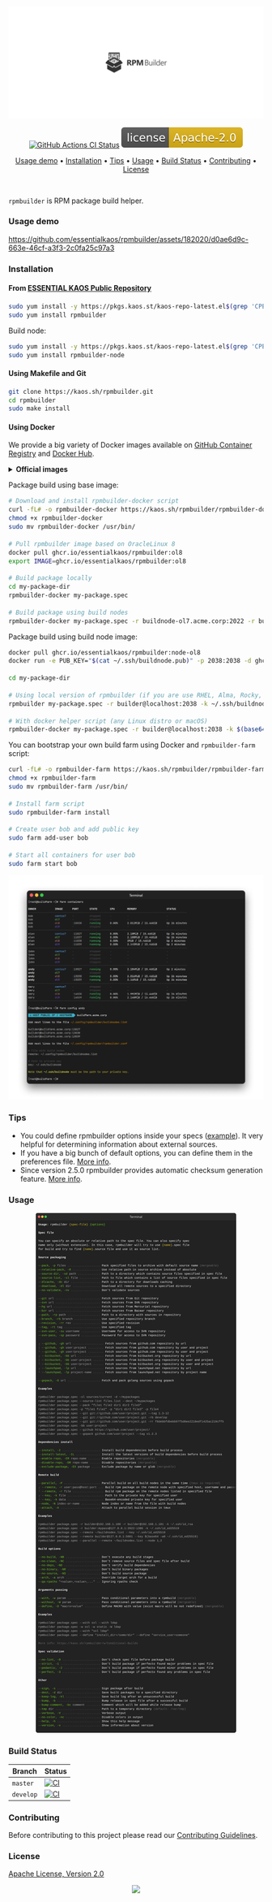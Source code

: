 <p align="center"><a href="#readme"><img src=".github/images/card.svg"/></a></p>

<p align="center">
  <a href="https://kaos.sh/w/rpmbuilder/ci"><img src="https://kaos.sh/w/rpmbuilder/ci.svg" alt="GitHub Actions CI Status" /></a>
  <a href="#license"><img src=".github/images/license.svg"/></a>
</p>

<p align="center"><a href="#usage-demo">Usage demo</a> • <a href="#installation">Installation</a> • <a href="#tips">Tips</a> • <a href="#usage">Usage</a> • <a href="#build-status">Build Status</a> • <a href="#contributing">Contributing</a> • <a href="#license">License</a></p>

<br/>

`rpmbuilder` is RPM package build helper.

### Usage demo

https://github.com/essentialkaos/rpmbuilder/assets/182020/d0ae6d9c-663e-46cf-a3f3-2c0fa25c97a3

### Installation

#### From [ESSENTIAL KAOS Public Repository](https://kaos.sh/kaos-repo)

```bash
sudo yum install -y https://pkgs.kaos.st/kaos-repo-latest.el$(grep 'CPE_NAME' /etc/os-release | tr -d '"' | cut -d':' -f5).noarch.rpm
sudo yum install rpmbuilder
```

Build node:

```bash
sudo yum install -y https://pkgs.kaos.st/kaos-repo-latest.el$(grep 'CPE_NAME' /etc/os-release | tr -d '"' | cut -d':' -f5).noarch.rpm
sudo yum install rpmbuilder-node
```

#### Using Makefile and Git

```bash
git clone https://kaos.sh/rpmbuilder.git
cd rpmbuilder
sudo make install
```

#### Using Docker

We provide a big variety of Docker images available on [GitHub Container Registry](https://kaos.sh/p/rpmbuilder) and [Docker Hub](http://kaos.sh/d/rpmbuilder).

<details><summary><b>Official images</b></summary><p>

Basic images:

- `ghcr.io/essentialkaos/rpmbuilder:centos7` (_CentOS 7_)
- `ghcr.io/essentialkaos/rpmbuilder:ol7` (_OracleLinux 7_)
- `ghcr.io/essentialkaos/rpmbuilder:ol8` (_OracleLinux 8_)
- `ghcr.io/essentialkaos/rpmbuilder:ol9` (_OracleLinux 9_)
- `essentialkaos/rpmbuilder:centos7` (_CentOS 7_)
- `essentialkaos/rpmbuilder:ol7` (_OracleLinux 7_)
- `essentialkaos/rpmbuilder:ol8` (_OracleLinux 8_)
- `essentialkaos/rpmbuilder:ol9` (_OracleLinux 9_)

Build node images:

- `ghcr.io/essentialkaos/rpmbuilder:node-centos7` (_CentOS 7_ | Port: `2027`)
- `ghcr.io/essentialkaos/rpmbuilder:node-ol7` (_OracleLinux 7_ | Port: `2037`)
- `ghcr.io/essentialkaos/rpmbuilder:node-ol8` (_OracleLinux 8_ | Port: `2038`)
- `ghcr.io/essentialkaos/rpmbuilder:node-ol9` (_OracleLinux 9_ | Port: `2039`)
- `essentialkaos/rpmbuilder:node-centos7` (_CentOS 7_ | Port: `2027`)
- `essentialkaos/rpmbuilder:node-ol7` (_OracleLinux 7_ | Port: `2037`)
- `essentialkaos/rpmbuilder:node-ol8` (_OracleLinux 8_ | Port: `2038`)
- `essentialkaos/rpmbuilder:node-ol9` (_OracleLinux 9_ | Port: `2039`)

</p></details>

Package build using base image:

```bash
# Download and install rpmbuilder-docker script
curl -fL# -o rpmbuilder-docker https://kaos.sh/rpmbuilder/rpmbuilder-docker
chmod +x rpmbuilder-docker
sudo mv rpmbuilder-docker /usr/bin/

# Pull rpmbuilder image based on OracleLinux 8
docker pull ghcr.io/essentialkaos/rpmbuilder:ol8
export IMAGE=ghcr.io/essentialkaos/rpmbuilder:ol8

# Build package locally
cd my-package-dir
rpmbuilder-docker my-package.spec

# Build package using build nodes
rpmbuilder-docker my-package.spec -r buildnode-ol7.acme.corp:2022 -r buildnode-ol8.acme.corp:2022 -k $(base64 -w0 ~/.ssh/buildnode)
```

Package build using build node image:

```bash
docker pull ghcr.io/essentialkaos/rpmbuilder:node-ol8
docker run -e PUB_KEY="$(cat ~/.ssh/buildnode.pub)" -p 2038:2038 -d ghcr.io/essentialkaos/rpmbuilder:node-ol8

cd my-package-dir

# Using local version of rpmbuilder (if you are use RHEL, Alma, Rocky, CentOS…)
rpmbuilder my-package.spec -r builder@localhost:2038 -k ~/.ssh/buildnode

# With docker helper script (any Linux distro or macOS)
rpmbuilder-docker my-package.spec -r builder@localhost:2038 -k $(base64 -w0 ~/.ssh/buildnode)
```

You can bootstrap your own build farm using Docker and `rpmbuilder-farm` script:

```bash
curl -fL# -o rpmbuilder-farm https://kaos.sh/rpmbuilder/rpmbuilder-farm
chmod +x rpmbuilder-farm
sudo mv rpmbuilder-farm /usr/bin/

# Install farm script
sudo rpmbuilder-farm install

# Create user bob and add public key
sudo farm add-user bob

# Start all containers for user bob
sudo farm start bob
```

<p align="center"><img src=".github/images/farm-preview.png"  alt="rpmbuilder-farm preview" /></p>

### Tips

* You could define rpmbuilder options inside your specs ([example](https://github.com/essentialkaos/kaos-repo/blob/develop/specs/libnut/libnut.spec#L3-L4)). It very helpful for determining information about external sources.
* If you have a big bunch of default options, you can define them in the preferences file. [More info](https://github.com/essentialkaos/rpmbuilder/wiki/Preferences-file).
* Since version 2.5.0 rpmbuilder provides automatic checksum generation feature. [More info](https://github.com/essentialkaos/rpmbuilder/wiki/Automatic-SHA-512-checksum-generation).

### Usage

<p align="center"><img src=".github/images/usage.svg"/></p>

### Build Status

| Branch | Status |
|--------|--------|
| `master` | [![CI](https://kaos.sh/w/rpmbuilder/ci.svg?branch=master)](https://kaos.sh/w/rpmbuilder/ci?query=branch:master) |
| `develop` | [![CI](https://kaos.sh/w/rpmbuilder/ci.svg?branch=master)](https://kaos.sh/w/rpmbuilder/ci?query=branch:develop) |

### Contributing

Before contributing to this project please read our [Contributing Guidelines](https://github.com/essentialkaos/contributing-guidelines#contributing-guidelines).

### License

[Apache License, Version 2.0](https://www.apache.org/licenses/LICENSE-2.0)

<p align="center"><a href="https://essentialkaos.com"><img src="https://gh.kaos.st/ekgh.svg"/></a></p>
